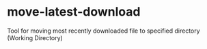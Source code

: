 # move-latest-download

Tool for moving most recently downloaded file to specified directory (Working Directory)
